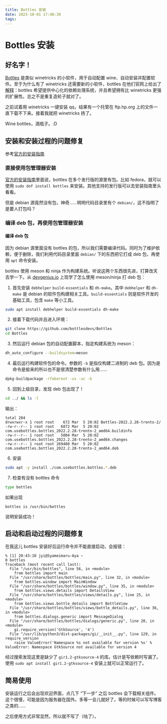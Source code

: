 ```yaml
---
title: Bottles 安装
date: 2023-10-01 17:48:39
tags:
---
```


# Bottles 安装

## 好名字！

[Bottles](https://docs.usebottles.com/) 是类似 winetricks 的小软件，用于自动配置 wine、自动安装并配置软件。至于为什么有了 winetricks 还需要新的小软件，bottles 在他们官网上给出了[解释](https://docs.usebottles.com/faq/where-is-winetricks)：bottles 希望提供中心化的依赖处理系统，并且希望拥有比 winetricks 更强的扩展性。总之不是重复造轮子就对了。

之前试着用 winetricks 一键安装 qq，结果有一个托管在 ftp.hp.org 上的文件一直下载不下来。接着我就把 winetricks 扬了。

Wine bottles，酒瓶子。:D

## 安装和安装过程的问题修复

参考[官方的安装指南](https://docs.usebottles.com/getting-started/installation)

### 直接使用包管理器安装

[官方的安装指南](https://docs.usebottles.com/getting-started/installation)里面说，bottles 在多个发行版的源里有包。比如 fedora，就可以使用 `sudo dnf install bottles` 来安装。其他支持的发行版可以去安装指南里头看看。

但是 debian 源竟然没有包，神奇……明明代码目录里有个 `debian/`，这不指明了是要人打包吗？

### 编译 deb 包，再使用包管理器安装

#### 编译 deb 包

因为 debian 源里面没有 bottles 的包，所以我们需要编译代码。同时为了维护依赖，便于删除，我们利用代码目录里面 `debian/` 下的东西把它打成 deb 包，再使用 `apt` 命令安装。

bottles 使用 meson 和 ninja 作为构建系统。听说这两个东西很先进，打算改天去学一下。从 [devgenius.io](https://blog.devgenius.io/how-to-build-debian-packages-from-meson-ninja-d1c28b60e709) 上现学了怎么使用 meson/ninja 打 deb 包：

1. 首先安装 `debhelper` `build-essentials` 和 `dh-make`。其中 `debhelper` 和 `dh-make` 是 debian 的软件包构建相关工具。`build-essentials` 则是软件开发的基础工具，包含 `make` 等小工具。

```sh
sudo apt install debhelper build-essentials dh-make
```

2. 接着下载代码并且进入环境：

```sh
git clone https://github.com/bottlesdevs/Bottles
cd Bottles
```

3. 然后运行 debian 包的自动配置脚本，指定构建系统为 meson：

```sh
dh_auto_configure --buildsystem=meson
```

4. 最后运行构建软件包的命令。参数的 `-b` 是指仅构建二进制的 deb 包。因为是命令是偷来的所以也不是很清楚参数有什么用……

```sh
dpkg-buildpackage -rfakeroot -us -uc -b
```

5. 回到上级目录，发现 deb 包出现了！

```sh
cd ../ && ls -l
```

输出：

```plain
total 284
drwxrwxr-x 1 root root    672 Mar  5 20:02 Bottles-2022.2.28-trento-2/
-rw-r--r-- 1 root root   6872 Mar  5 20:02 com.usebottles.bottles_2022.2.28-trento-2_amd64.buildinfo
-rw-r--r-- 1 root root   5004 Mar  5 20:02 com.usebottles.bottles_2022.2.28-trento-2_amd64.changes
-rw-r--r-- 1 root root 269408 Mar  5 20:02 com.usebottles.bottles_2022.2.28-trento-2_amd64.deb
```

6. 安装

```sh
sudo apt -y install ./com.usebottles.bottles.*.deb
```

7. 检查有没有 bottles 命令

```sh
type bottles
```

如果出现

```plain
bottles is /usr/bin/bottles
```

说明安装成功！

## 启动和启动过程的问题修复

在我这儿 bottles 安装好后运行命令并不能直接启动，会报错：

```plain
% [1] 20:43:10 jyi@Syameimaru-Aya ~
0 bottles
Traceback (most recent call last):
  File "/usr/bin/bottles", line 56, in <module>
    from bottles import main
  File "/usr/share/bottles/bottles/main.py", line 32, in <module>
    from bottles.window import MainWindow
  File "/usr/share/bottles/bottles/window.py", line 35, in <module>
    from bottles.views.details import DetailsView
  File "/usr/share/bottles/bottles/views/details.py", line 25, in <module>
    from bottles.views.bottle_details import BottleView
  File "/usr/share/bottles/bottles/views/bottle_details.py", line 36, in <module>
    from bottles.dialogs.generic import MessageDialog
  File "/usr/share/bottles/bottles/dialogs/generic.py", line 20, in <module>
    gi.require_version('GtkSource', '4')
  File "/usr/lib/python3/dist-packages/gi/__init__.py", line 129, in require_version
    raise ValueError('Namespace %s not available for version %s' %
ValueError: Namespace GtkSource not available for version 4
```

经过搜索发现这里是缺少了 `gir1.2-gtksource-4` 的库。估计是写依赖时写漏了。使用 `sudo apt install gir1.2-gtksource-4` 安装上就可以正常运行了。

## 简易使用

安装运行之后会出现欢迎界面，点几下 “下一步” 之后 bottles 会下载相关组件。这个很慢，可能是因为服务器在国外。多等一会儿就好了。等的时候可以写写博客之类的……

之后使用方式非常显然，所以就不写了（咕了）。
